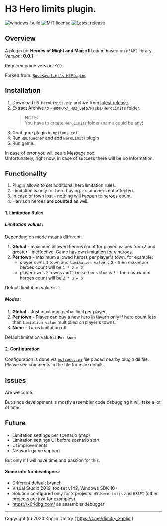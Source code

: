 # H3 Hero limits plugin.

![windows-build](https://github.com/X-Stuff/H3Plugins/workflows/windows-build/badge.svg)
[![MIT license](https://img.shields.io/badge/License-MIT-blue.svg)](https://lbesson.mit-license.org/)
[![Latest release](https://img.shields.io/github/v/release/x-stuff/h3plugins)](https://github.com/X-Stuff/H3Plugins/releases/latest)

## Overview

A plugin for **Heroes of Might and Magic III** game based on `H3API` library.  
*Version*: **0.0.1**

Required game version: `SOD`

Forked from: [`RoseKavalier's H3Plugins`](https://github.com/RoseKavalier/H3Plugins)

## Installation

1. Download `H3.HeroLimits.zip` archive from [latest release](https://github.com/X-Stuff/H3Plugins/releases/latest).
2. Extract Archive to `<HOMM3>/_HD3_Data/Packs/HeroLimits` folder.  
   > NOTE:  
   > You have to create `HeroLimits` folder (name could be any)
3. Configure plugin in `options.ini`.
4. Run `HDLauncher` and add `HeroLimits` plugin
5. Run game.

In case of error you will see a Message box.  
Unfortunately, right now, in case of success there will be no information.


## Functionality

1. Plugin allows to set additional hero limitation rules.
2. Limitation is only for hero buying. Prisononers not affected.
3. In case of town lost - nothing will happen to heroes count.
4. Harrison heroes **are counted** as well.

#### 1. Limitation Rules

##### Limitation values:
  Depending on mode means different:
  1. **Global** - maximum allowed heroes count for player. values from `8` and greater - ineffective. Game has own limitation for `8` heroes.
  2. **Per town** - maximum allowed heroes per player's town. for example:
     - player owns `1` town and `limitation value` is `2` - then maximum heroes count will be `1 * 2 = 2`
     - player owns `2` towns and `limitation value` is `3` - then maximum heroes count will be `2 * 3 = 6`

  Default limitation value is `1`

##### Modes:
  1. **Global** - Just maximum global limit per player.
  2. **Per town** - Player can buy a new hero in tavern only if hero count less than `Limiation value` multiplied on player's towns.
  3. **None** - Turns limitation off

  Default limitation value is **`Per town`**

#### 2. Configuration

Configuration is done via [`options.ini`](Resources/options.ini) file placed nearby plugin dll file.
Please see comments in the file for more details.

## Issues

Are welcome.

But since development is mostly assembler code debugging it will take a lot of time.

## Future

 * Limitation settings per scenario (map)
 * Limitation settings UI before scenario start
 * UI improvements
 * Network game support

But only if I will have time and passion for this.

#### Some info for developers:

 * Different default branch
 * Visual Studio 2019, toolset v142, Windows SDK 10+
 * Solution configured only for 2 projects: `H3.HeroLimits` and `H3API` (other projects are just for examples)
 * https://x64dbg.com/ as assembler debugger

-------
Copyright (c) 2020 Kaplin Dmitry ( https://t.me/dimitry_kaplin )